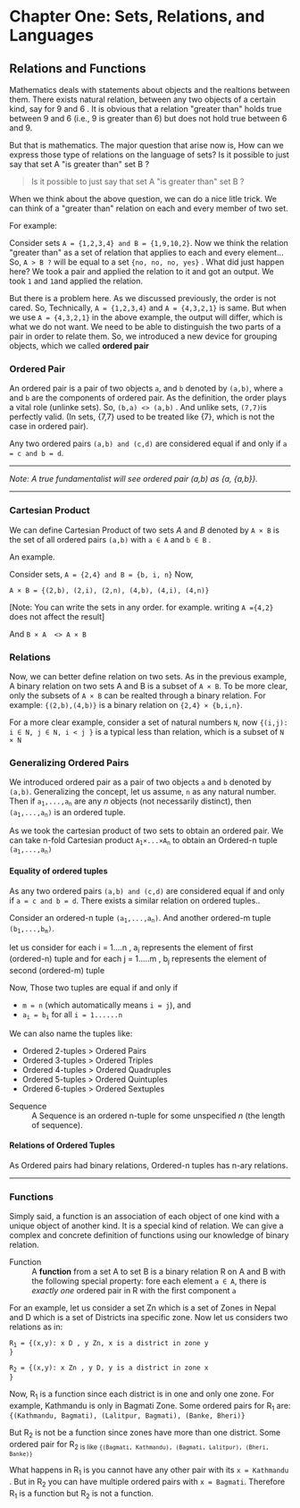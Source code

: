 Chapter One: Sets, Relations, and Languages
===============


## Relations and Functions

Mathematics deals with statements about objects and the realtions between them. There exists natural relation, between any two objects of a certain kind, say for 9 and 6 . It is obvious that a relation "greater than" holds true between 9 and 6 (i.e., 9 is greater than 6) but does not hold true between 6 and 9. 

But that is mathematics. The major question that arise now is, How can we express those type of relations on the language of sets? Is it possible to just say that set A "is greater than" set B ?


> Is it possible to just say that set A "is greater than" set B ?

When we think about the above question, we can do a nice litle trick. We can think of a "greater than" relation on each and every member of two set. 

For example:

Consider sets `A = {1,2,3,4} and B = {1,9,10,2}`. Now we think the relation "greater than" as a set of relation that applies to each and every element... So, `A > B ?` will be equal to a set `{no, no, no, yes}` . What did just happen here? We took a pair and applied the relation to it and got an output. We took `1` and `1`and applied the relation. 

But there is a problem here. As we discussed previously, the order is not cared. So, Technically, `A = {1,2,3,4}` and `A = {4,3,2,1}` is same. But when we use `A = {4,3,2,1}` in the above example, the output will differ, which is what we do not want. We need to be able to  distinguish the two parts of a pair in order to relate them. So, we introduced a new device for grouping objects, which we called **ordered pair**


### Ordered Pair
  
An ordered pair is a pair of two objects `a`, and `b` denoted by `(a,b)`, where `a` and `b` are the components of ordered pair.  As the definition, the order plays a vital role (unlinke sets). So, `(b,a) <> (a,b)` . And unlike sets, `(7,7)`is perfectly valid. (In sets, {7,7} used to be treated like {7}, which is not the case in ordered pair).

Any two ordered pairs `(a,b) and (c,d)` are considered equal if and only if `a = c and b = d`.

-------------------
*Note: A true fundamentalist will see ordered pair (a,b) as {a, {a,b}}.*

-------------------


### Cartesian Product

We can define Cartesian Product of two sets *A* and *B* denoted by `A × B` is the set of all ordered pairs `(a,b)` with `a ∈ A` and `b ∈ B` . 

An example.

Consider sets, `A = {2,4} and B = {b, i, n}` Now,

`A × B = {(2,b), (2,i), (2,n), (4,b), (4,i), (4,n)}`

[Note: You can write the sets in any order. for example. writing `A ={4,2}` does not affect the result] 

And `B × A  <> A × B`

### Relations

Now, we can better define relation on two sets. As in the previous example, A binary relation on two sets A and B is a subset of `A × B`. To be more clear, only the subsets of `A × B` can be realted through a binary relation. For example: `{(2,b),(4,b)}` is a binary relation on `{2,4} × {b,i,n}`. 

For a more clear example, consider a set of natural numbers `N`, now `{(i,j): i ∈ N, j ∈ N, i < j }` is a typical less than relation, which is a subset of `N × N`

### Generalizing Ordered Pairs

We introduced ordered pair as a pair of two objects `a` and `b` denoted by `(a,b)`. Generalizing the concept, let us assume, `n` as any natural number. Then if <code>a<sub>1</sub>,...,a<sub>n</sub></code> are any *n* objects (not necessarily distinct), then <code>(a<sub>1</sub>,...,a<sub>n</sub>)</code> is an ordered tuple.  

As we took the cartesian product of two sets to obtain an ordered pair. We can take n-fold Cartesian product <code>A<sub>1</sub>×...×A<sub>n</sub></code> to obtain an Ordered-n tuple <code>(a<sub>1</sub>,...,a<sub>n</sub>)</code>

#### Equality of ordered tuples
As any two ordered pairs `(a,b) and (c,d)` are considered equal if and only if `a = c and b = d`. There exists a similar relation on ordered tuples..

Consider an ordered-n tuple <code>(a<sub>1</sub>,...,a<sub>n</sub>)</code>.
And another ordered-m tuple <code>(b<sub>1</sub>,...,b<sub>m</sub>)</code>.

let us consider for each i = 1....n , a<sub>i</sub> represents the element of first (ordered-n) tuple
and for each j = 1.....m ,  b<sub>j</sub> represents the element of second (ordered-m) tuple

Now, Those two tuples are equal if and only if
- `m = n`  (which automatically means `i = j`), and
-  <code>a<sub>i</sub> = b<sub>i</code> for all `i = 1......n` 


We can also name  the tuples like:
+ Ordered 2-tuples > Ordered Pairs
+ Ordered 3-tuples > Ordered Triples
+ Ordered 4-tuples > Ordered Quadruples
+ Ordered 5-tuples > Ordered Quintuples
+ Ordered 6-tuples > Ordered Sextuples


<dl>
<dt> Sequence </dt>
<dd>
A Sequence is an ordered n-tuple for some unspecified <em>n</em> (the length of sequence). 
</dd>
</dl>


#### Relations of Ordered Tuples

As Ordered pairs had binary relations, Ordered-n tuples has n-ary relations.  

--------

### Functions

Simply said, a function is an association of each object of one kind with a unique object of another kind. It is a special kind of relation.  We can give a complex and concrete definition of functions using our knowledge of binary relation. 

<dl>
<dt> Function </dt>
<dd> A <strong>function</strong> from a set A to set B is a binary relation R on A and B with the following special property: fore each element <code>a ∈ A</code>, there is <em>exactly one</em> ordered pair in R with the first component <code>a</code> </dd>
</dl>

For an example, let us consider a set Zn which is a set of Zones in Nepal and D which is a set of Districts ina specific zone. Now let us considers two relations as in:

<code>R<sub>1</sub> =  {(x,y): x D , y Zn, x is a district in zone y }</code>

<code>R<sub>2</sub> =  {(x,y): x Zn , y D, y is a district in zone x }</code>

Now, R<sub>1</sub> is a function since each district is in one and only one zone. For example, Kathmandu is only in Bagmati Zone. Some ordered pairs for R<sub>1</sub> are: `{(Kathmandu, Bagmati), (Lalitpur, Bagmati), (Banke, Bheri)}`

But R<sub>2</sub> is not be a function since  zones have more than one district. Some ordered pair for R<sub>2 is like `{(Bagmati, Kathmandu), (Bagmati, Lalitpur), (Bheri, Banke)}`

What happens in R<sub>1</sub> is you cannot have any other pair with its `x = Kathmandu` . But in R<sub>2</sub> you can have multiple ordered pairs with `x = Bagmati`. Therefore R<sub>1</sub> is a function but R<sub>2</sub> is not a function. 
